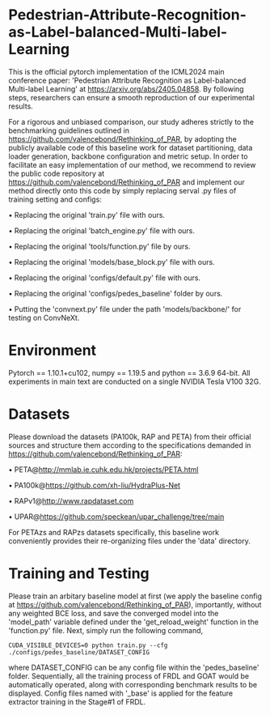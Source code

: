 # Pedestrian-Attribute-Recognition-as-Label-balanced-Multi-label-Learning
This is the official pytorch implementation of the ICML2024 main conference paper: 'Pedestrian Attribute Recognition as Label-balanced Multi-label Learning' at https://arxiv.org/abs/2405.04858. By following steps, researchers can ensure a smooth reproduction of our experimental results.

For a rigorous and unbiased comparison, our study adheres strictly to the benchmarking guidelines outlined in https://github.com/valencebond/Rethinking_of_PAR, by adopting the publicly available code of this baseline work for dataset partitioning, data loader generation, backbone configuration and metric setup. In order to facilitate an easy implementation of our method, we recommend to review the public code repository at https://github.com/valencebond/Rethinking_of_PAR and implement our method directly onto this code by simply replacing serval .py files of training setting and configs:


• Replacing the original 'train.py' file with ours.

• Replacing the original 'batch_engine.py' file with ours.

• Replacing the original 'tools/function.py' file by ours.

• Replacing the original 'models/base_block.py' file with ours.

• Replacing the original 'configs/default.py' file with ours.

• Replacing the original 'configs/pedes_baseline' folder by ours.

• Putting the 'convnext.py' file under the path 'models/backbone/' for testing on ConvNeXt.

# Environment
Pytorch == 1.10.1+cu102, numpy == 1.19.5 and python == 3.6.9 64-bit. All experiments in main text are conducted on a single NVIDIA Tesla V100 32G. 

# Datasets
Please download the datasets (PA100k, RAP and PETA) from their official sources and structure them according to the specifications demanded in https://github.com/valencebond/Rethinking_of_PAR:

• PETA@http://mmlab.ie.cuhk.edu.hk/projects/PETA.html

• PA100k@https://github.com/xh-liu/HydraPlus-Net

• RAPv1@http://www.rapdataset.com

• UPAR@https://github.com/speckean/upar_challenge/tree/main

For PETAzs and RAPzs datasets specifically, this baseline work conveniently provides their re-organizing files under the 'data' directory.

# Training and Testing
Please train an arbitary baseline model at first (we apply the baseline config at https://github.com/valencebond/Rethinking_of_PAR), importantly, without any weighted BCE loss, and save the converged model into the 'model_path' variable defined under the 'get_reload_weight' function in the 'function.py' file. Next, simply run the following command,
   
```
CUDA_VISIBLE_DEVICES=0 python train.py --cfg ./configs/pedes_baseline/DATASET_CONFIG
```

where DATASET_CONFIG can be any config file within the 'pedes_baseline' folder. Sequentially, all the training process of FRDL and GOAT would be automatically operated, along with corresponding benchmark results to be displayed. Config files named with '_base' is applied for the feature extractor training in the Stage#1 of FRDL.
